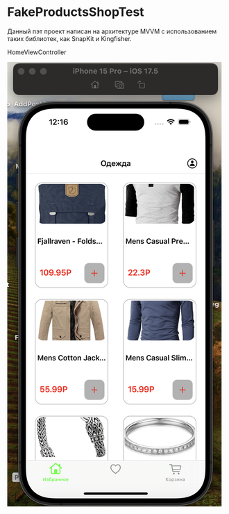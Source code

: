 # FakeProductsShopTest

Данный пэт проект написан на архитектуре MVVM с использованием таких библиотек, как SnapKit и Kingfisher.

HomeViewController

![HomeViewController](https://github.com/Konstantin058/FakeProductsShopTest/blob/main/Home.png)

